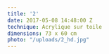 ```yaml
---
title: '2'
date: 2017-05-08 14:48:00 Z
technique: Acrylique sur toile
dimensions: 73 x 60 cm
photo: "/uploads/2_hd.jpg"
---
```


